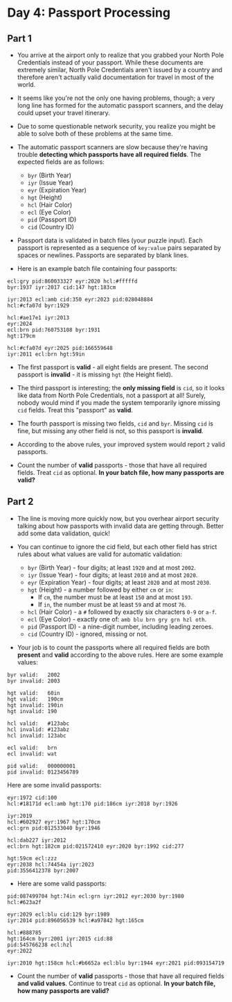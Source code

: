 # Day 4: Passport Processing
## Part 1
* You arrive at the airport only to realize that you grabbed your North Pole Credentials instead of your passport. While these documents are extremely similar, North Pole Credentials aren't issued by a country and therefore aren't actually valid documentation for travel in most of the world.

* It seems like you're not the only one having problems, though; a very long line has formed for the automatic passport scanners, and the delay could upset your travel itinerary.

* Due to some questionable network security, you realize you might be able to solve both of these problems at the same time.

* The automatic passport scanners are slow because they're having trouble **detecting which passports have all required fields**. The expected fields are as follows:
  * `byr` (Birth Year)
  * `iyr` (Issue Year)
  * `eyr` (Expiration Year)
  * `hgt` (Height)
  * `hcl` (Hair Color)
  * `ecl` (Eye Color)
  * `pid` (Passport ID)
  * `cid` (Country ID)

* Passport data is validated in batch files (your puzzle input). Each passport is represented as a sequence of `key:value` pairs separated by spaces or newlines. Passports are separated by blank lines.

* Here is an example batch file containing four passports:
```
ecl:gry pid:860033327 eyr:2020 hcl:#fffffd
byr:1937 iyr:2017 cid:147 hgt:183cm

iyr:2013 ecl:amb cid:350 eyr:2023 pid:028048884
hcl:#cfa07d byr:1929

hcl:#ae17e1 iyr:2013
eyr:2024
ecl:brn pid:760753108 byr:1931
hgt:179cm

hcl:#cfa07d eyr:2025 pid:166559648
iyr:2011 ecl:brn hgt:59in
```

* The first passport is **valid** - all eight fields are present. The second passport is **invalid** - it is missing `hgt` (the Height field).

* The third passport is interesting; the **only missing field** is `cid`, so it looks like data from North Pole Credentials, not a passport at all! Surely, nobody would mind if you made the system temporarily ignore missing `cid` fields. Treat this "passport" as **valid**.

* The fourth passport is missing two fields, `cid` and `byr`. Missing `cid` is fine, but missing any other field is not, so this passport is **invalid**.

* According to the above rules, your improved system would report `2` valid passports.

* Count the number of **valid** passports - those that have all required fields. Treat `cid` as optional. **In your batch file, how many passports are valid?**


## Part 2
* The line is moving more quickly now, but you overhear airport security talking about how passports with invalid data are getting through. Better add some data validation, quick!

* You can continue to ignore the cid field, but each other field has strict rules about what values are valid for automatic validation:
  * `byr` (Birth Year) - four digits; at least `1920` and at most `2002`.
  * `iyr` (Issue Year) - four digits; at least `2010` and at most `2020`.
  * `eyr` (Expiration Year) - four digits; at least `2020` and at most `2030`.
  * `hgt` (Height) - a number followed by either `cm` or `in`:
    * If `cm`, the number must be at least `150` and at most `193`.
    * If `in`, the number must be at least `59` and at most `76`.
  * `hcl` (Hair Color) - a `#` followed by exactly six characters `0-9` or `a-f`.
  * `ecl` (Eye Color) - exactly one of: `amb blu brn gry grn hzl oth`.
  * `pid` (Passport ID) - a nine-digit number, including leading zeroes.
  * `cid` (Country ID) - ignored, missing or not.

* Your job is to count the passports where all required fields are both **present** and **valid** according to the above rules. Here are some example values:
```
byr valid:   2002
byr invalid: 2003

hgt valid:   60in
hgt valid:   190cm
hgt invalid: 190in
hgt invalid: 190

hcl valid:   #123abc
hcl invalid: #123abz
hcl invalid: 123abc

ecl valid:   brn
ecl invalid: wat

pid valid:   000000001
pid invalid: 0123456789
```

Here are some invalid passports:
```
eyr:1972 cid:100
hcl:#18171d ecl:amb hgt:170 pid:186cm iyr:2018 byr:1926

iyr:2019
hcl:#602927 eyr:1967 hgt:170cm
ecl:grn pid:012533040 byr:1946

hcl:dab227 iyr:2012
ecl:brn hgt:182cm pid:021572410 eyr:2020 byr:1992 cid:277

hgt:59cm ecl:zzz
eyr:2038 hcl:74454a iyr:2023
pid:3556412378 byr:2007
```

* Here are some valid passports:
```
pid:087499704 hgt:74in ecl:grn iyr:2012 eyr:2030 byr:1980
hcl:#623a2f

eyr:2029 ecl:blu cid:129 byr:1989
iyr:2014 pid:896056539 hcl:#a97842 hgt:165cm

hcl:#888785
hgt:164cm byr:2001 iyr:2015 cid:88
pid:545766238 ecl:hzl
eyr:2022

iyr:2010 hgt:158cm hcl:#b6652a ecl:blu byr:1944 eyr:2021 pid:093154719
```

* Count the number of **valid** passports - those that have all required fields **and valid values**. Continue to treat `cid` as optional. **In your batch file, how many passports are valid?**
